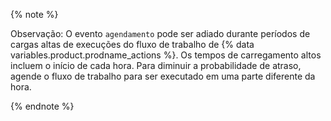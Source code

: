 {% note %}

Observação: O evento `agendamento` pode ser adiado durante períodos de cargas altas de execuções do fluxo de trabalho de {% data variables.product.prodname_actions %}. Os tempos de carregamento altos incluem o início de cada hora. Para diminuir a probabilidade de atraso, agende o fluxo de trabalho para ser executado em uma parte diferente da hora.

{% endnote %}
